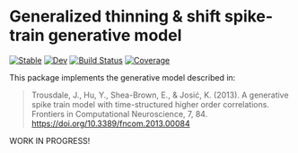 # Generalized thinning & shift spike-train generative model

[![Stable](https://img.shields.io/badge/docs-stable-blue.svg)](https://dylanfesta.github.io/ThinningAndShift.jl/stable)
[![Dev](https://img.shields.io/badge/docs-dev-blue.svg)](https://dylanfesta.github.io/ThinningAndShift.jl/dev)
[![Build Status](https://github.com/dylanfesta/ThinningAndShift.jl/actions/workflows/CI.yml/badge.svg?branch=main)](https://github.com/dylanfesta/ThinningAndShift.jl/actions/workflows/CI.yml?query=branch%3Amain)
[![Coverage](https://codecov.io/gh/dylanfesta/ThinningAndShift.jl/branch/main/graph/badge.svg)](https://codecov.io/gh/dylanfesta/ThinningAndShift.jl)

This package implements the generative model described in:

>  Trousdale, J., Hu, Y., Shea-Brown, E., & Josić, K. (2013). A generative spike train model with time-structured higher order correlations. Frontiers in Computational Neuroscience, 7, 84. https://doi.org/10.3389/fncom.2013.00084

WORK IN PROGRESS!